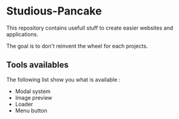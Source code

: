 # Studious-Pancake

This repository contains usefull stuff to create easier websites and applications.

The goal is to don't reinvent the wheel for each projects.

## Tools availables

The following list show you what is available :

* Modal system
* Image preview
* Loader
* Menu button
